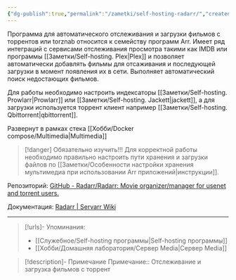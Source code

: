 ```yaml
---
{"dg-publish":true,"permalink":"/zametki/self-hosting-radarr/","created":"2024-09-02 01:03","updated":"2025-06-10T02:12:27+03:00"}
---
```


Программа для автоматического отслеживания и загрузки фильмов с торрентов или torznab относится к семейству программ Arr. Имеет ряд интеграций с сервисами отслеживания просмотра такими как IMDB или программы [[Заметки/Self-hosting. Plex\|Plex]] и позволяет автоматически добавлять фильмы для отсаживания и последующей загрузки в момент появления их в сети. Выполняет автоматический поиск недостающих фильмов.

Для работы необходимо настроить индексаторы [[Заметки/Self-hosting. Prowlarr\|Prowlarr]] или [[Заметки/Self-hosting. Jackett\|jackett]], а для загрузки используется торрент клиент например [[Заметки/Self-hosting. Qbittorrent\|qbittorrent]].

Развернут в рамках стека [[Хобби/Docker compose/Multimedia\|Multimedia]]

> [!danger] Обязательно изучить!!!
> Для корректной работы необходимо правильно настроить пути хранения и загрузки файлов по [[Заметки/Особенности настройки хранения мультимедиа при использовании Arr приложений\|инструкции]].

Репозиторий: [GitHub - Radarr/Radarr: Movie organizer/manager for usenet and torrent users.](https://github.com/Radarr/Radarr)

Документация: [Radarr | Servarr Wiki](https://wiki.servarr.com/en/radarr)

---
> [!urls]- Упоминания:
> - [[Служебное/Self-hosting программы\|Self-hosting программы]]
> - [[Хобби/Домашняя лаборатория/Сервер Media\|Сервер Media]]

> [!description]- Примечание
> Примечание:: Отслеживание и загрузка фильмов с торрент
